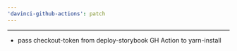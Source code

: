 ```yaml
---
'davinci-github-actions': patch
---
```


---

- pass checkout-token from deploy-storybook GH Action to yarn-install
